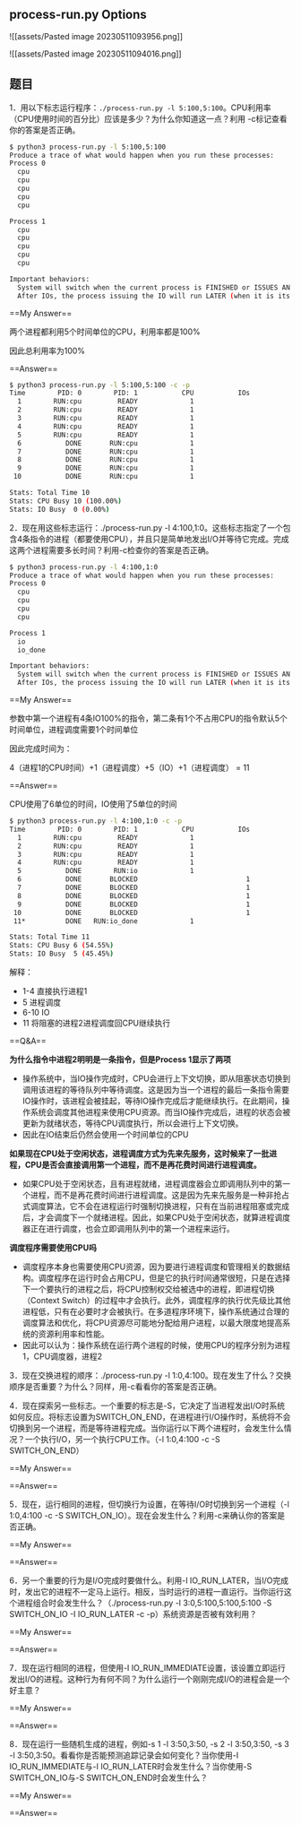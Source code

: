 ## process-run.py Options

![[assets/Pasted image 20230511093956.png]]

![[assets/Pasted image 20230511094016.png]]

## 题目

1．用以下标志运行程序：`./process-run.py -l 5:100,5:100`。CPU利用率（CPU使用时间的百分比）应该是多少？为什么你知道这一点？利用 -c标记查看你的答案是否正确。

```sh
$ python3 process-run.py -l 5:100,5:100
Produce a trace of what would happen when you run these processes:
Process 0
  cpu
  cpu
  cpu
  cpu
  cpu

Process 1
  cpu
  cpu
  cpu
  cpu
  cpu

Important behaviors:
  System will switch when the current process is FINISHED or ISSUES AN IO
  After IOs, the process issuing the IO will run LATER (when it is its turn)
```

==My Answer==

两个进程都利用5个时间单位的CPU，利用率都是100%

因此总利用率为100%

==Answer==

```sh
$ python3 process-run.py -l 5:100,5:100 -c -p
Time        PID: 0        PID: 1           CPU           IOs
  1        RUN:cpu         READY             1
  2        RUN:cpu         READY             1
  3        RUN:cpu         READY             1
  4        RUN:cpu         READY             1
  5        RUN:cpu         READY             1
  6           DONE       RUN:cpu             1
  7           DONE       RUN:cpu             1
  8           DONE       RUN:cpu             1
  9           DONE       RUN:cpu             1
 10           DONE       RUN:cpu             1

Stats: Total Time 10
Stats: CPU Busy 10 (100.00%)
Stats: IO Busy  0 (0.00%)
```

2．现在用这些标志运行：./process-run.py -l 4:100,1:0。这些标志指定了一个包含4条指令的进程（都要使用CPU），并且只是简单地发出I/O并等待它完成。完成这两个进程需要多长时间？利用-c检查你的答案是否正确。

```sh
$ python3 process-run.py -l 4:100,1:0
Produce a trace of what would happen when you run these processes:
Process 0
  cpu
  cpu
  cpu
  cpu

Process 1
  io
  io_done

Important behaviors:
  System will switch when the current process is FINISHED or ISSUES AN IO
  After IOs, the process issuing the IO will run LATER (when it is its turn)
```

==My Answer==

参数中第一个进程有4条IO100%的指令，第二条有1个不占用CPU的指令默认5个时间单位，进程调度需要1个时间单位

因此完成时间为：

4（进程1的CPU时间）+1（进程调度）+5（IO）+1（进程调度） = 11

==Answer==

CPU使用了6单位的时间，IO使用了5单位的时间

```sh
$ python3 process-run.py -l 4:100,1:0 -c -p
Time        PID: 0        PID: 1           CPU           IOs
  1        RUN:cpu         READY             1
  2        RUN:cpu         READY             1
  3        RUN:cpu         READY             1
  4        RUN:cpu         READY             1
  5           DONE        RUN:io             1
  6           DONE       BLOCKED                           1
  7           DONE       BLOCKED                           1
  8           DONE       BLOCKED                           1
  9           DONE       BLOCKED                           1
 10           DONE       BLOCKED                           1
 11*          DONE   RUN:io_done             1

Stats: Total Time 11
Stats: CPU Busy 6 (54.55%)
Stats: IO Busy  5 (45.45%)
```

解释：

- 1-4 直接执行进程1
- 5 进程调度
- 6-10 IO
- 11 将阻塞的进程2进程调度回CPU继续执行

==Q&A==

**为什么指令中进程2明明是一条指令，但是Process 1显示了两项**

- 操作系统中，当IO操作完成时，CPU会进行上下文切换，即从阻塞状态切换到调用该进程的等待队列中等待调度。这是因为当一个进程的最后一条指令需要IO操作时，该进程会被挂起，等待IO操作完成后才能继续执行。在此期间，操作系统会调度其他进程来使用CPU资源。而当IO操作完成后，进程的状态会被更新为就绪状态，等待CPU调度执行，所以会进行上下文切换。
- 因此在IO结束后仍然会使用一个时间单位的CPU

**如果现在CPU处于空闲状态，进程调度方式为先来先服务，这时候来了一批进程，CPU是否会直接调用第一个进程，而不是再花费时间进行进程调度。**

- 如果CPU处于空闲状态，且有进程就绪，进程调度器会立即调用队列中的第一个进程，而不是再花费时间进行进程调度。这是因为先来先服务是一种非抢占式调度算法，它不会在进程运行时强制切换进程，只有在当前进程阻塞或完成后，才会调度下一个就绪进程。因此，如果CPU处于空闲状态，就算进程调度器正在进行调度，也会立即调用队列中的第一个进程来运行。

**调度程序需要使用CPU吗**

- 调度程序本身也需要使用CPU资源，因为要进行进程调度和管理相关的数据结构。调度程序在运行时会占用CPU，但是它的执行时间通常很短，只是在选择下一个要执行的进程之后，将CPU控制权交给被选中的进程，即进程切换（Context Switch）的过程中才会执行。此外，调度程序的执行优先级比其他进程低，只有在必要时才会被执行。在多道程序环境下，操作系统通过合理的调度算法和优化，将CPU资源尽可能地分配给用户进程，以最大限度地提高系统的资源利用率和性能。
- 因此可以认为：操作系统在运行两个进程的时候，使用CPU的程序分别为进程1，CPU调度器，进程2

3．现在交换进程的顺序：./process-run.py -l 1:0,4:100。现在发生了什么？交换顺序是否重要？为什么？同样，用-c看看你的答案是否正确。



4．现在探索另一些标志。一个重要的标志是-S，它决定了当进程发出I/O时系统如何反应。将标志设置为SWITCH_ON_END，在进程进行I/O操作时，系统将不会切换到另一个进程，而是等待进程完成。当你运行以下两个进程时，会发生什么情况？一个执行I/O，另一个执行CPU工作。（-l 1:0,4:100 -c -S SWITCH_ON_END）

==My Answer==

==Answer==

5．现在，运行相同的进程，但切换行为设置，在等待I/O时切换到另一个进程（-l 1:0,4:100 -c -S SWITCH_ON_IO）。现在会发生什么？利用-c来确认你的答案是否正确。


==My Answer==

==Answer==





6．另一个重要的行为是I/O完成时要做什么。利用-I IO_RUN_LATER，当I/O完成时，发出它的进程不一定马上运行。相反，当时运行的进程一直运行。当你运行这个进程组合时会发生什么？（./process-run.py -l 3:0,5:100,5:100,5:100 -S SWITCH_ON_IO -I IO_RUN_LATER -c -p）系统资源是否被有效利用？



==My Answer==

==Answer==


7．现在运行相同的进程，但使用-I IO_RUN_IMMEDIATE设置，该设置立即运行发出I/O的进程。这种行为有何不同？为什么运行一个刚刚完成I/O的进程会是一个好主意？



==My Answer==

==Answer==



8．现在运行一些随机生成的进程，例如-s 1 -l 3:50,3:50, -s 2 -l 3:50,3:50, -s 3 -l 3:50,3:50。看看你是否能预测追踪记录会如何变化？当你使用-I IO_RUN_IMMEDIATE与-I IO_RUN_LATER时会发生什么？当你使用-S SWITCH_ON_IO与-S SWITCH_ON_END时会发生什么？


==My Answer==

==Answer==

